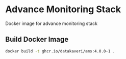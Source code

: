 # Advance Monitoring Stack
Docker image for advance monitoring stack

## Build Docker Image
```sh
docker build -t ghcr.io/datakaveri/ams:4.0.0-1 .
```